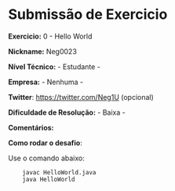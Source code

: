 # Submissão de Exercicio

**Exercicio:** 0 - Hello World

**Nickname:** Neg0023

**Nível Técnico:** - Estudante -

**Empresa:** - Nenhuma -

**Twitter**: https://twitter.com/Neg1U (opcional)

**Dificuldade de Resolução:** - Baixa -

**Comentários:** 

**Como rodar o desafio**: 

Use o comando abaixo: 
```
    javac HelloWorld.java
    java HelloWorld
```